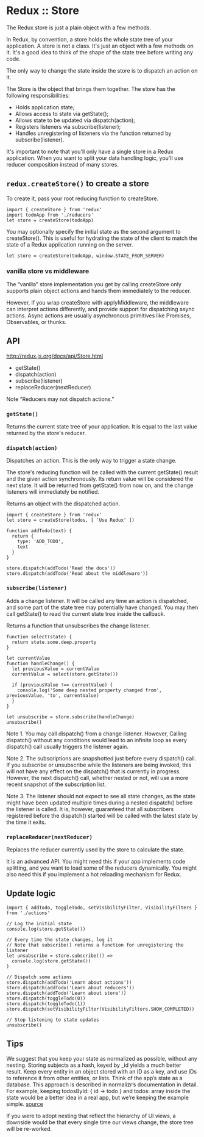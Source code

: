 # Redux :: Store

The Redux store is just a plain object with a few methods.


In Redux, by convention, a store holds the whole state tree of your application. A store is not a class. It's just an object with a few methods on it. It's a good idea to think of the shape of the state tree before writing any code. 

The only way to change the state inside the store is to dispatch an action on it.

The Store is the object that brings them together. The store has the following responsibilities:

* Holds application state;
* Allows access to state via getState();
* Allows state to be updated via dispatch(action);
* Registers listeners via subscribe(listener);
* Handles unregistering of listeners via the function returned by subscribe(listener).

It's important to note that you'll only have a single store in a Redux application. When you want to split your data handling logic, you'll use reducer composition instead of many stores.

## `redux.createStore()` to create a store

To create it, pass your root reducing function to createStore.

```
import { createStore } from 'redux'
import todoApp from './reducers'
let store = createStore(todoApp)
```

You may optionally specify the initial state as the second argument to createStore(). This is useful for hydrating the state of the client to match the state of a Redux application running on the server.

```
let store = createStore(todoApp, window.STATE_FROM_SERVER)
```

### vanilla store vs middleware

The “vanilla” store implementation you get by calling createStore only supports plain object actions and hands them immediately to the reducer.

However, if you wrap createStore with applyMiddleware, the middleware can interpret actions differently, and provide support for dispatching async actions. Async actions are usually asynchronous primitives like Promises, Observables, or thunks.

## API

http://redux.js.org/docs/api/Store.html

* getState()
* dispatch(action)
* subscribe(listener)
* replaceReducer(nextReducer)

Note “Reducers may not dispatch actions.”

### `getState()`

Returns the current state tree of your application.
It is equal to the last value returned by the store's reducer.

### `dispatch(action)`

Dispatches an action. This is the only way to trigger a state change.

The store's reducing function will be called with the current getState() result and the given action synchronously. Its return value will be considered the next state. It will be returned from getState() from now on, and the change listeners will immediately be notified.

Returns an object with the dispatched action.

```
import { createStore } from 'redux'
let store = createStore(todos, [ 'Use Redux' ])

function addTodo(text) {
  return {
    type: 'ADD_TODO',
    text
  }
}

store.dispatch(addTodo('Read the docs'))
store.dispatch(addTodo('Read about the middleware'))
```

### `subscribe(listener)`

Adds a change listener. It will be called any time an action is dispatched, and some part of the state tree may potentially have changed. You may then call getState() to read the current state tree inside the callback.

Returns a function that unsubscribes the change listener.

```
function select(state) {
  return state.some.deep.property
}

let currentValue
function handleChange() {
  let previousValue = currentValue
  currentValue = select(store.getState())

  if (previousValue !== currentValue) {
    console.log('Some deep nested property changed from', previousValue, 'to', currentValue)
  }
}

let unsubscribe = store.subscribe(handleChange)
unsubscribe()
```

Note 1. You may call dispatch() from a change listener. However, Calling dispatch() without any conditions would lead to an infinite loop as every dispatch() call usually triggers the listener again.

Note 2. The subscriptions are snapshotted just before every dispatch() call. If you subscribe or unsubscribe while the listeners are being invoked, this will not have any effect on the dispatch() that is currently in progress. However, the next dispatch() call, whether nested or not, will use a more recent snapshot of the subscription list.

Note 3. The listener should not expect to see all state changes, as the state might have been updated multiple times during a nested dispatch() before the listener is called. It is, however, guaranteed that all subscribers registered before the dispatch() started will be called with the latest state by the time it exits.

### `replaceReducer(nextReducer)`

Replaces the reducer currently used by the store to calculate the state.

It is an advanced API. You might need this if your app implements code splitting, and you want to load some of the reducers dynamically. You might also need this if you implement a hot reloading mechanism for Redux.


## Update logic

```
import { addTodo, toggleTodo, setVisibilityFilter, VisibilityFilters } from './actions'

// Log the initial state
console.log(store.getState())

// Every time the state changes, log it
// Note that subscribe() returns a function for unregistering the listener
let unsubscribe = store.subscribe(() =>
  console.log(store.getState())
)

// Dispatch some actions
store.dispatch(addTodo('Learn about actions'))
store.dispatch(addTodo('Learn about reducers'))
store.dispatch(addTodo('Learn about store'))
store.dispatch(toggleTodo(0))
store.dispatch(toggleTodo(1))
store.dispatch(setVisibilityFilter(VisibilityFilters.SHOW_COMPLETED))

// Stop listening to state updates
unsubscribe()
```

## Tips

We suggest that you keep your state as normalized as possible, without any nesting. Storing subjects as a hash, keyed by _id yields a much better result. Keep every entity in an object stored with an ID as a key, and use IDs to reference it from other entities, or lists. Think of the app’s state as a database. This approach is described in normalizr’s documentation in detail. For example, keeping todosById: { id -> todo } and todos: array<id> inside the state would be a better idea in a real app, but we’re keeping the example simple. [source](https://medium.com/@adamrackis/querying-a-redux-store-37db8c7f3b0f)

If you were to adopt nesting that reflect the hierarchy of UI views, a downside would be that every single time our views change, the store tree  will be re-worked.


